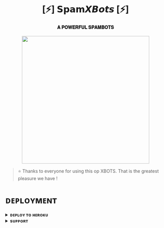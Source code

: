 <h1 align="center"><b>[⚡] 𝗦𝗽𝗮𝗺𝙓𝘽𝙤𝙩𝙨 [⚡]</b></h1>

<h4 align="center"> 𝐀 𝐏𝐎𝐖𝐄𝐑𝐅𝐔𝐋 𝐒𝐏𝐀𝐌𝐁𝐎𝐓𝐒</h4>

<p align="center"><a href="https://t.me/GhostRadha"><img src="https://te.legra.ph/file/2ccae3cb7e3415e598100.jpg" width="400"></a></p>


> ⭐️ Thanks to everyone for using this op XBOTS. That is the greatest pleasure we have !


# ᴅᴇᴘʟᴏʏᴍᴇɴᴛ


<details>
<summary><b>ᴅᴇᴘʟᴏʏ ᴛᴏ ʜᴇʀᴏᴋᴜ</b></summary>
<br>

[![Deploy](https://www.herokucdn.com/deploy/button.svg)](https://dashboard.heroku.com/new?template=https://github.com/Radhak8/BOTSPAM)

</details>


<details>
<summary><b>sᴜᴘᴘᴏʀᴛ</b></summary>
<br>

<a href="https://t.me/RadhaX2Update"><img src="https://img.shields.io/badge/Join-Telegram%20Channel-red.svg?logo=Telegram"></a>

</details>
